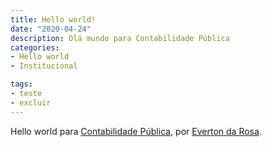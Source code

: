 ```yaml
---
title: Hello world!
date: "2020-04-24"
description: Olá mundo para Contabilidade Pública
categories:
- Hello world
- Institucional

tags:
- teste
- excluir
---
```


Hello world para [Contabilidade Pública](https://contabilidadepublica.github.io), por [Everton da Rosa](https://everton3x.github.io).